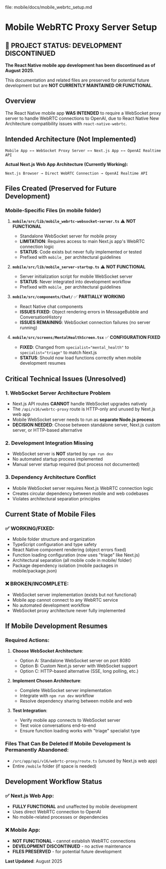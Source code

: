 file: mobile/docs/mobile_webrtc_setup.md

# Mobile WebRTC Proxy Server Setup

## 🚨 PROJECT STATUS: DEVELOPMENT DISCONTINUED

**The React Native mobile app development has been discontinued as of August 2025.**

This documentation and related files are preserved for potential future development but are **NOT CURRENTLY MAINTAINED OR FUNCTIONAL**.

## Overview

The React Native mobile app **WAS INTENDED** to require a WebSocket proxy server to handle WebRTC connections to OpenAI, due to React Native New Architecture compatibility issues with `react-native-webrtc`.

## Intended Architecture (Not Implemented)

```
Mobile App ←→ WebSocket Proxy Server ←→ Next.js App ←→ OpenAI Realtime API
```

**Actual Next.js Web App Architecture (Currently Working):**
```
Next.js Browser → Direct WebRTC Connection → OpenAI Realtime API
```

## Files Created (Preserved for Future Development)

### Mobile-Specific Files (in mobile folder)

1. **`mobile/src/lib/mobile_webrtc-websocket-server.ts`** ⚠️ **NOT FUNCTIONAL**
   - Standalone WebSocket server for mobile proxy
   - **LIMITATION**: Requires access to main Next.js app's WebRTC connection logic
   - **STATUS**: Code exists but never fully implemented or tested
   - Prefixed with `mobile_` per architectural guidelines

2. **`mobile/src/lib/mobile_server-startup.ts`** ⚠️ **NOT FUNCTIONAL** 
   - Server initialization script for mobile WebSocket server
   - **STATUS**: Never integrated into development workflow
   - Prefixed with `mobile_` per architectural guidelines

3. **`mobile/src/components/Chat/`** ✅ **PARTIALLY WORKING**
   - React Native chat components
   - **ISSUES FIXED**: Object rendering errors in MessageBubble and ConversationHistory
   - **ISSUES REMAINING**: WebSocket connection failures (no server running)

4. **`mobile/src/screens/MentalHealthScreen.tsx`** ✅ **CONFIGURATION FIXED**
   - **FIXED**: Changed from `specialist="mental_health"` to `specialist="triage"` to match Next.js
   - **STATUS**: Should now load functions correctly when mobile development resumes

## Critical Technical Issues (Unresolved)

### 1. **WebSocket Server Architecture Problem**
- Next.js API routes **CANNOT** handle WebSocket upgrades natively
- The `/api/v16/webrtc-proxy` route is HTTP-only and unused by Next.js web app
- Mobile WebSocket server needs to run as **separate Node.js process**
- **DECISION NEEDED**: Choose between standalone server, Next.js custom server, or HTTP-based alternative

### 2. **Development Integration Missing**
- WebSocket server is **NOT** started by `npm run dev`
- No automated startup process implemented
- Manual server startup required (but process not documented)

### 3. **Dependency Architecture Conflict**
- Mobile WebSocket server requires Next.js WebRTC connection logic
- Creates circular dependency between mobile and web codebases
- Violates architectural separation principles

## Current State of Mobile Files

### ✅ **WORKING/FIXED:**
- Mobile folder structure and organization
- TypeScript configuration and type safety
- React Native component rendering (object errors fixed)  
- Function loading configuration (now uses "triage" like Next.js)
- Architectural separation (all mobile code in mobile/ folder)
- Package dependency isolation (mobile packages in mobile/package.json)

### ❌ **BROKEN/INCOMPLETE:**
- WebSocket server implementation (exists but not functional)
- Mobile app cannot connect to any WebRTC service
- No automated development workflow
- WebSocket proxy architecture never fully implemented

## If Mobile Development Resumes

### Required Actions:
1. **Choose WebSocket Architecture**:
   - Option A: Standalone WebSocket server on port 8080
   - Option B: Custom Next.js server with WebSocket support  
   - Option C: HTTP-based alternative (SSE, long polling, etc.)

2. **Implement Chosen Architecture**:
   - Complete WebSocket server implementation
   - Integrate with `npm run dev` workflow
   - Resolve dependency sharing between mobile and web

3. **Test Integration**:
   - Verify mobile app connects to WebSocket server
   - Test voice conversations end-to-end
   - Ensure function loading works with "triage" specialist type

### Files That Can Be Deleted If Mobile Development Is Permanently Abandoned:
- `/src/app/api/v16/webrtc-proxy/route.ts` (unused by Next.js web app)
- Entire `/mobile` folder (if space is needed)

## Development Workflow Status

### ✅ **Next.js Web App**: 
- **FULLY FUNCTIONAL** and unaffected by mobile development
- Uses direct WebRTC connection to OpenAI
- No mobile-related processes or dependencies

### ❌ **Mobile App**:
- **NOT FUNCTIONAL** - cannot establish WebRTC connections  
- **DEVELOPMENT DISCONTINUED** - no active maintenance
- **FILES PRESERVED** - for potential future development

**Last Updated**: August 2025